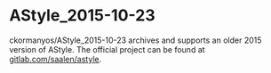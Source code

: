 AStyle_2015-10-23
==================

ckormanyos/AStyle_2015-10-23 archives and supports an older 2015 version of AStyle.
The official project can be found at
[gitlab.com/saalen/astyle](https://gitlab.com/saalen/astyle).
